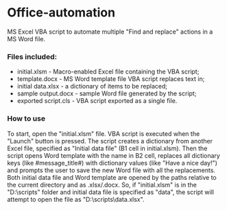 # Office-automation
MS Excel VBA script to automate multiple "Find and replace" actions in a MS Word file.

### Files included:

* initial.xlsm - Macro-enabled Excel file containing the VBA script;
* template.docx - MS Word template file VBA script replaces text in;
* initial data.xlsx - a dictionary of items to be replaced;
* sample output.docx - sample Word file generated by the script;
* exported script.cls - VBA script exported as a single file.

### How to use
To start, open the "initial.xlsm" file. VBA script is executed when the "Launch" button is pressed. The script creates a dictionary from another Excel file, specified as "Initial data file" (B1 cell in initial.xlsm). Then the script opens Word template with the name in B2 cell, replaces all dictionary keys (like #message_title#) with dictionary values (like "Have a nice day!") and prompts the user to save the new Word file with all the replacements.
Both initial data file and Word template are opened by the paths relative to the current directory and as .xlsx/.docx. So, if "initial.xlsm" is in the "D:\scripts\" folder and initial data file is specified as "data", the script will attempt to open the file as "D:\scripts\data.xlsx".
